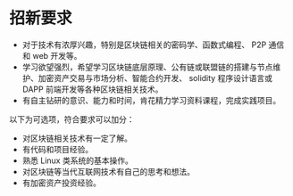 # 招新要求

- 对于技术有浓厚兴趣，特别是区块链相关的密码学、函数式编程、 P2P 通信和 web 开发等。
- 学习欲望强烈，希望学习区块链底层原理、公有链或联盟链的搭建与节点维护、加密资产交易与市场分析、智能合约开发、 solidity 程序设计语言或 DAPP 前端开发等各种区块链相关技术。
- 有自主钻研的意识、能力和时间，肯花精力学习资料课程，完成实践项目。

以下为可选项，符合要求可以加分：

- 对区块链相关技术有一定了解。
- 有代码和项目经验。
- 熟悉 Linux 类系统的基本操作。
- 对区块链等当代互联网技术有自己的思考和想法。
- 有加密资产投资经验。

